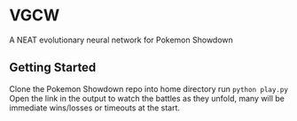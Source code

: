 # VGCW
A NEAT evolutionary neural network for Pokemon Showdown

## Getting Started
Clone the Pokemon Showdown repo into home directory
run `python play.py`
Open the link in the output to watch the battles as they unfold, many will be immediate wins/losses or timeouts at the start.

